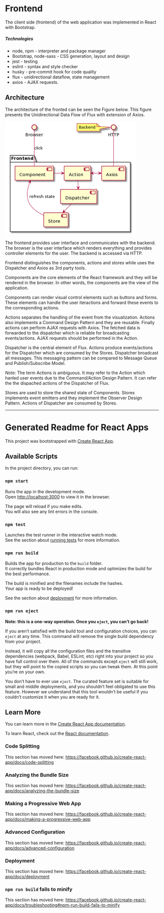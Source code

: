 # Frontend

The client side (frontend) of the web application was implemented in React with Bootstrap. 

##### Technologies
 - node, npm - interpreter and package manager
 - Bootstrap, node-sass - CSS generation, layout and design
 - jest - testing
 - eslint - syntax and style checker
 - husky - pre-commit hook for code quality
 - flux - unidirectional dataflow, state management
 - axios - AJAX requests.

## Architecture

The architecture of the fronted can be seen the Figure below.
This figure presents the Unidirectional Data Flow of Flux with extension of Axios. 

![Frontend Architecture](./frontendArchitecture.png)

The frontend provides user interface and communicates with the backend. 
The browser is the user interface which renders everything and provides controller elements for the user. 
The backend is accessed via HTTP. 

Frontend distinguishes the components, actions and stores while uses the Dispatcher and Axios as 3rd party tools. 

Components are the core elements of the React framework and they will be rendered in the browser. 
In other words, the components are the view of the application. 

Components can render visual control elements such as buttons and forms. 
These elements can handle the user iteractions and forward these events to the corresponding actions.

Actions separates the handling of the event from the visualization. 
Actions also implements a Command Design Pattern and they are reusable. 
Finally actions can perform AJAX requests with Axios. 
The fetched data is forwarded to the dispatcher which is reliable for broadcasting events/actions. 
AJAX requests should be performed in the Action. 

Dispatcher is the central element of Flux.
Actions produce events/actions for the Dispatcher which are consumed by the Stores. 
Dispatcher broadcast all messages. 
This messaging pattern can be compared to Message Queue and Publish/Subscribe Model. 

_Note:_ 
The term Actions is ambiguous. 
It may refer to the Action which hanled user events due to the Command/Action Design Pattern.
It can refer the the dispached actions of the Dispatcher of Flux.

Stores are used to store the shared state of Components. 
Stores implements event emitters and they implement the Observer Design Pattern. 
Actions of Dispatcher are consumed by Stores. 

---
# Generated Readme for React Apps
This project was bootstrapped with [Create React App](https://github.com/facebook/create-react-app).

## Available Scripts

In the project directory, you can run:

### `npm start`

Runs the app in the development mode.<br />
Open [http://localhost:3000](http://localhost:3000) to view it in the browser.

The page will reload if you make edits.<br />
You will also see any lint errors in the console.

### `npm test`

Launches the test runner in the interactive watch mode.<br />
See the section about [running tests](https://facebook.github.io/create-react-app/docs/running-tests) for more information.

### `npm run build`

Builds the app for production to the `build` folder.<br />
It correctly bundles React in production mode and optimizes the build for the best performance.

The build is minified and the filenames include the hashes.<br />
Your app is ready to be deployed!

See the section about [deployment](https://facebook.github.io/create-react-app/docs/deployment) for more information.

### `npm run eject`

**Note: this is a one-way operation. Once you `eject`, you can’t go back!**

If you aren’t satisfied with the build tool and configuration choices, you can `eject` at any time. This command will remove the single build dependency from your project.

Instead, it will copy all the configuration files and the transitive dependencies (webpack, Babel, ESLint, etc) right into your project so you have full control over them. All of the commands except `eject` will still work, but they will point to the copied scripts so you can tweak them. At this point you’re on your own.

You don’t have to ever use `eject`. The curated feature set is suitable for small and middle deployments, and you shouldn’t feel obligated to use this feature. However we understand that this tool wouldn’t be useful if you couldn’t customize it when you are ready for it.

## Learn More

You can learn more in the [Create React App documentation](https://facebook.github.io/create-react-app/docs/getting-started).

To learn React, check out the [React documentation](https://reactjs.org/).

### Code Splitting

This section has moved here: https://facebook.github.io/create-react-app/docs/code-splitting

### Analyzing the Bundle Size

This section has moved here: https://facebook.github.io/create-react-app/docs/analyzing-the-bundle-size

### Making a Progressive Web App

This section has moved here: https://facebook.github.io/create-react-app/docs/making-a-progressive-web-app

### Advanced Configuration

This section has moved here: https://facebook.github.io/create-react-app/docs/advanced-configuration

### Deployment

This section has moved here: https://facebook.github.io/create-react-app/docs/deployment

### `npm run build` fails to minify

This section has moved here: https://facebook.github.io/create-react-app/docs/troubleshooting#npm-run-build-fails-to-minify

